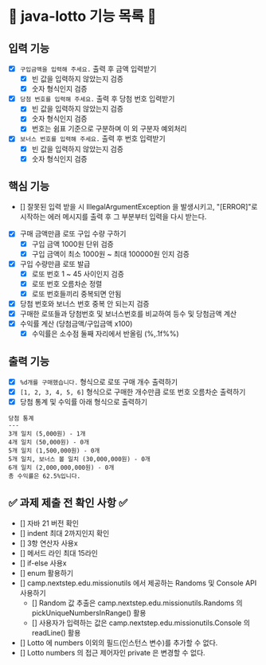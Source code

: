 # 📝 java-lotto 기능 목록 📝

## 입력 기능

- [x] `구입금액을 입력해 주세요.` 출력 후 금액 입력받기
    - [x] 빈 값을 입력하지 않았는지 검증
    - [x] 숫자 형식인지 검증
- [x] `당첨 번호를 입력해 주세요.` 출력 후 당첨 번호 입력받기
    - [x] 빈 값을 입력하지 않았는지 검증
    - [x] 숫자 형식인지 검증
    - [x] 번호는 쉼표 기준으로 구분하며 이 외 구분자 예외처리
- [x] `보너스 번호를 입력해 주세요.` 출력 후 번호 입력받기
    - [x] 빈 값을 입력하지 않았는지 검증
    - [x] 숫자 형식인지 검증

## 핵심 기능

- [] 잘못된 입력 받을 시 IllegalArgumentException 을 발생시키고,
  "[ERROR]"로 시작하는 에러 메시지를 출력 후 그 부분부터 입력을 다시 받는다.
- [x] 구매 금액만큼 로또 구입 수량 구하기
    - [x] 구입 금액 1000원 단위 검증
    - [x] 구입 금액이 최소 1000원 ~ 최대 100000원 인지 검증
- [x] 구입 수량만큼 로또 발급
    - [x] 로또 번호 1 ~ 45 사이인지 검증
    - [x] 로또 번호 오름차순 정렬
    - [x] 로또 번호들끼리 중복되면 안됨
- [x] 당첨 번호와 보너스 번호 중복 안 되는지 검증
- [x] 구매한 로또들과 당첨번호 및 보너스번호를 비교하여 등수 및 당첨금액 계산
- [x] 수익률 계산 (당첨금액/구입금액 x100)
    - [x] 수익률은 소수점 둘째 자리에서 반올림 (%,.1f%%)

## 출력 기능

- [x] `%d개를 구매했습니다.` 형식으로 로또 구매 개수 출력하기
- [x] `[1, 2, 3, 4, 5, 6]` 형식으로 구매한 개수만큼 로또 번호 오름차순 출력하기
- [x] 당첨 통계 및 수익률 아래 형식으로 출력하기

```
당첨 통계
---
3개 일치 (5,000원) - 1개
4개 일치 (50,000원) - 0개
5개 일치 (1,500,000원) - 0개
5개 일치, 보너스 볼 일치 (30,000,000원) - 0개
6개 일치 (2,000,000,000원) - 0개
총 수익률은 62.5%입니다.
```

## ✅ 과제 제출 전 확인 사항 ✅

- [] 자바 21 버전 확인
- [] indent 최대 2까지인지 확인
- [] 3항 연산자 사용x
- [] 메서드 라인 최대 15라인
- [] if-else 사용x
- [] enum 활용하기
- [] camp.nextstep.edu.missionutils 에서 제공하는 Randoms 및 Console API 사용하기
    - [] Random 값 추출은 camp.nextstep.edu.missionutils.Randoms 의 pickUniqueNumbersInRange() 활용
    - [] 사용자가 입력하는 값은 camp.nextstep.edu.missionutils.Console 의 readLine() 활용
- [] Lotto 에 numbers 이외의 필드(인스턴스 변수)를 추가할 수 없다.
- [] Lotto numbers 의 접근 제어자인 private 은 변경할 수 없다.